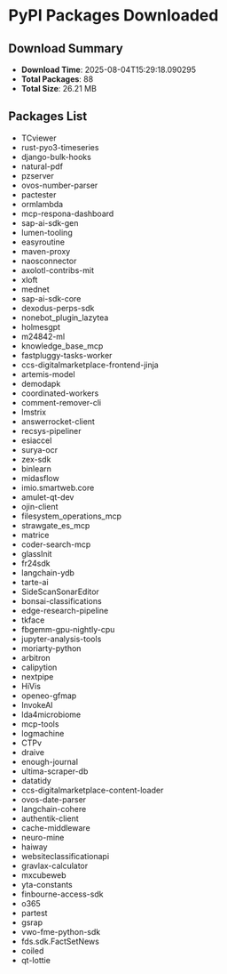 # PyPI Packages Downloaded

## Download Summary
- **Download Time**: 2025-08-04T15:29:18.090295
- **Total Packages**: 88
- **Total Size**: 26.21 MB

## Packages List
- TCviewer
- rust-pyo3-timeseries
- django-bulk-hooks
- natural-pdf
- pzserver
- ovos-number-parser
- pactester
- ormlambda
- mcp-respona-dashboard
- sap-ai-sdk-gen
- lumen-tooling
- easyroutine
- maven-proxy
- naosconnector
- axolotl-contribs-mit
- xloft
- mednet
- sap-ai-sdk-core
- dexodus-perps-sdk
- nonebot_plugin_lazytea
- holmesgpt
- m24842-ml
- knowledge_base_mcp
- fastpluggy-tasks-worker
- ccs-digitalmarketplace-frontend-jinja
- artemis-model
- demodapk
- coordinated-workers
- comment-remover-cli
- lmstrix
- answerrocket-client
- recsys-pipeliner
- esiaccel
- surya-ocr
- zex-sdk
- binlearn
- midasflow
- imio.smartweb.core
- amulet-qt-dev
- ojin-client
- filesystem_operations_mcp
- strawgate_es_mcp
- matrice
- coder-search-mcp
- glassInit
- fr24sdk
- langchain-ydb
- tarte-ai
- SideScanSonarEditor
- bonsai-classifications
- edge-research-pipeline
- tkface
- fbgemm-gpu-nightly-cpu
- jupyter-analysis-tools
- moriarty-python
- arbitron
- calipytion
- nextpipe
- HiVis
- openeo-gfmap
- InvokeAI
- lda4microbiome
- mcp-tools
- logmachine
- CTPv
- draive
- enough-journal
- ultima-scraper-db
- datatidy
- ccs-digitalmarketplace-content-loader
- ovos-date-parser
- langchain-cohere
- authentik-client
- cache-middleware
- neuro-mine
- haiway
- websiteclassificationapi
- gravlax-calculator
- mxcubeweb
- yta-constants
- finbourne-access-sdk
- o365
- partest
- gsrap
- vwo-fme-python-sdk
- fds.sdk.FactSetNews
- coiled
- qt-lottie
